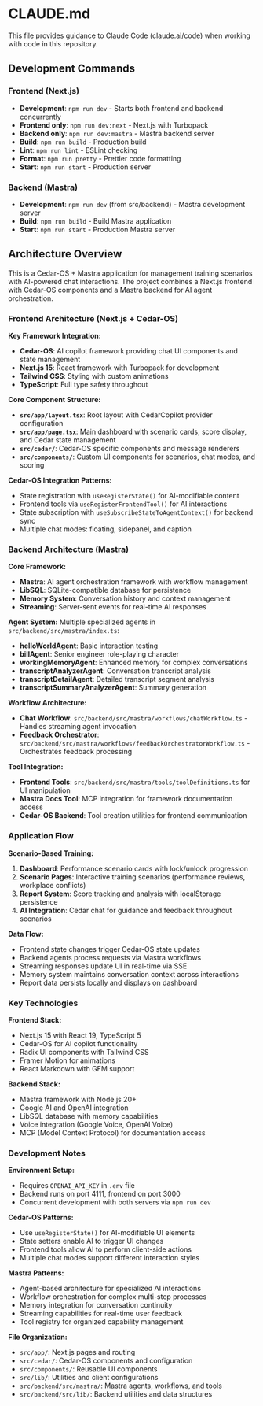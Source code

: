 # CLAUDE.md

This file provides guidance to Claude Code (claude.ai/code) when working with code in this repository.

## Development Commands

### Frontend (Next.js)
- **Development**: `npm run dev` - Starts both frontend and backend concurrently
- **Frontend only**: `npm run dev:next` - Next.js with Turbopack
- **Backend only**: `npm run dev:mastra` - Mastra backend server
- **Build**: `npm run build` - Production build
- **Lint**: `npm run lint` - ESLint checking
- **Format**: `npm run pretty` - Prettier code formatting
- **Start**: `npm run start` - Production server

### Backend (Mastra)
- **Development**: `npm run dev` (from src/backend) - Mastra development server
- **Build**: `npm run build` - Build Mastra application
- **Start**: `npm run start` - Production Mastra server

## Architecture Overview

This is a Cedar-OS + Mastra application for management training scenarios with AI-powered chat interactions. The project combines a Next.js frontend with Cedar-OS components and a Mastra backend for AI agent orchestration.

### Frontend Architecture (Next.js + Cedar-OS)

**Key Framework Integration:**
- **Cedar-OS**: AI copilot framework providing chat UI components and state management
- **Next.js 15**: React framework with Turbopack for development
- **Tailwind CSS**: Styling with custom animations
- **TypeScript**: Full type safety throughout

**Core Component Structure:**
- **`src/app/layout.tsx`**: Root layout with CedarCopilot provider configuration
- **`src/app/page.tsx`**: Main dashboard with scenario cards, score display, and Cedar state management
- **`src/cedar/`**: Cedar-OS specific components and message renderers
- **`src/components/`**: Custom UI components for scenarios, chat modes, and scoring

**Cedar-OS Integration Patterns:**
- State registration with `useRegisterState()` for AI-modifiable content
- Frontend tools via `useRegisterFrontendTool()` for AI interactions
- State subscription with `useSubscribeStateToAgentContext()` for backend sync
- Multiple chat modes: floating, sidepanel, and caption

### Backend Architecture (Mastra)

**Core Framework:**
- **Mastra**: AI agent orchestration framework with workflow management
- **LibSQL**: SQLite-compatible database for persistence
- **Memory System**: Conversation history and context management
- **Streaming**: Server-sent events for real-time AI responses

**Agent System:**
Multiple specialized agents in `src/backend/src/mastra/index.ts`:
- **helloWorldAgent**: Basic interaction testing
- **billAgent**: Senior engineer role-playing character
- **workingMemoryAgent**: Enhanced memory for complex conversations
- **transcriptAnalyzerAgent**: Conversation transcript analysis
- **transcriptDetailAgent**: Detailed transcript segment analysis
- **transcriptSummaryAnalyzerAgent**: Summary generation

**Workflow Architecture:**
- **Chat Workflow**: `src/backend/src/mastra/workflows/chatWorkflow.ts` - Handles streaming agent invocation
- **Feedback Orchestrator**: `src/backend/src/mastra/workflows/feedbackOrchestratorWorkflow.ts` - Orchestrates feedback processing

**Tool Integration:**
- **Frontend Tools**: `src/backend/src/mastra/tools/toolDefinitions.ts` for UI manipulation
- **Mastra Docs Tool**: MCP integration for framework documentation access
- **Cedar-OS Backend**: Tool creation utilities for frontend communication

### Application Flow

**Scenario-Based Training:**
1. **Dashboard**: Performance scenario cards with lock/unlock progression
2. **Scenario Pages**: Interactive training scenarios (performance reviews, workplace conflicts)
3. **Report System**: Score tracking and analysis with localStorage persistence
4. **AI Integration**: Cedar chat for guidance and feedback throughout scenarios

**Data Flow:**
- Frontend state changes trigger Cedar-OS state updates
- Backend agents process requests via Mastra workflows
- Streaming responses update UI in real-time via SSE
- Memory system maintains conversation context across interactions
- Report data persists locally and displays on dashboard

### Key Technologies

**Frontend Stack:**
- Next.js 15 with React 19, TypeScript 5
- Cedar-OS for AI copilot functionality
- Radix UI components with Tailwind CSS
- Framer Motion for animations
- React Markdown with GFM support

**Backend Stack:**
- Mastra framework with Node.js 20+
- Google AI and OpenAI integration
- LibSQL database with memory capabilities
- Voice integration (Google Voice, OpenAI Voice)
- MCP (Model Context Protocol) for documentation access

### Development Notes

**Environment Setup:**
- Requires `OPENAI_API_KEY` in `.env` file
- Backend runs on port 4111, frontend on port 3000
- Concurrent development with both servers via `npm run dev`

**Cedar-OS Patterns:**
- Use `useRegisterState()` for AI-modifiable UI elements
- State setters enable AI to trigger UI changes
- Frontend tools allow AI to perform client-side actions
- Multiple chat modes support different interaction styles

**Mastra Patterns:**
- Agent-based architecture for specialized AI interactions
- Workflow orchestration for complex multi-step processes
- Memory integration for conversation continuity
- Streaming capabilities for real-time user feedback
- Tool registry for organized capability management

**File Organization:**
- `src/app/`: Next.js pages and routing
- `src/cedar/`: Cedar-OS components and configuration
- `src/components/`: Reusable UI components
- `src/lib/`: Utilities and client configurations
- `src/backend/src/mastra/`: Mastra agents, workflows, and tools
- `src/backend/src/lib/`: Backend utilities and data structures